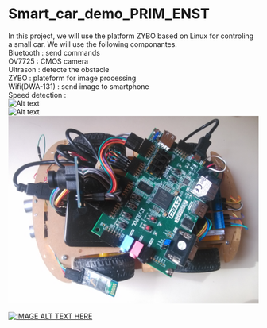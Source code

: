 # Smart_car_demo_PRIM_ENST
In this project, we will use the platform ZYBO based on Linux for controling a small car.
We will use the following componantes. <br />
Bluetooth       : send commands <br />
OV7725          : CMOS camera <br />
Ultrason        : detecte the obstacle <br />
ZYBO            : plateform for image processing <br />
Wifi(DWA-131)   : send image to smartphone <br />
Speed detection : <br />
![Alt text](https://raw.githubusercontent.com/owenchj/ZYNQ_Smart_car_demo/master/software/OpenCV/smart_car_demo/a.bmp "Sobel"  ) <br />
![Alt text](https://raw.githubusercontent.com/owenchj/ZYNQ_Smart_car_demo/master/software/OpenCV/smart_car_demo/c.bmp "Result"  ) <br />
![Alt text](https://github.com/owenchj/Smart_car_demo_PRIM_ENST/blob/master/smart_car_demo.jpg "Smart car demo"  ) <br />

[![IMAGE ALT TEXT HERE](https://github.com/owenchj/ZYBO_Smart_car_demo/blob/master/demo.png)](https://drive.google.com/file/d/0B8HgpsF1jettaFpRRy12QVJnaTA/view?usp=sharing)
